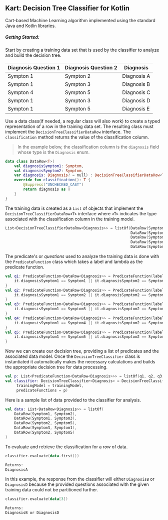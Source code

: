 ## Kart: Decision Tree Classifier for Kotlin


Cart-based Machine Learning algorithm implemented using the standard Java and Kotlin libraries.

##### Getting Started:

Start by creating a training data set that is used by the classifier to analyze and build the decision tree.

Diagnosis Question 1 | Diagnosis Question 2 | Diagnosis
------------ | ------------- | -------------
Sympton 1 | Sympton 2 | Diagnosis A
Sympton 1 | Sympton 3 | Diagnosis B
Sympton 4 | Sympton 5 | Diagnosis C
Sympton 1 | Sympton 3 | Diagnosis D
Sympton 1 | Sympton 5 | Diagnosis E

Use a data class(if needed, a regular class will also work) to create a typed representation of a row in the training data set. The resulting class must implement the `DecisionTreeClassifierDataRow` interface. The `classification` method returns the value of the classification column.
>In the example below, the classification column is the `diagnosis` field whose type is the `Diagnosis` enum.
```kotlin
data class DataRow<T>(
    val diagnosisSymptom1: Symptom,
    val diagnosisSymptom2: Symptom,
    var diagnosis: Diagnosis? = null) : DecisionTreeClassifierDataRow<T>() {
    override fun classification(): T {
        @Suppress("UNCHECKED_CAST")
        return diagnosis as T
    }
}
```

The training data is created as a `List` of objects that implement the `DecisionTreeClassifierDataRow<T>` interface where `<T>` indicates the type associated with the classification column in the training model.
```kotlin
List<DecisionTreeClassifierDataRow<Diagnosis>> = listOf(DataRow(Symptom1, Symptom2, DiagnosisA),
                                                        DataRow(Symptom1, Symptom3, DiagnosisB),
                                                        DataRow(Symptom4, Symptom5, DiagnosisC),
                                                        DataRow(Symptom1, Symptom3, DiagnosisD),
                                                        DataRow(Symptom1, Symptom5, DiagnosisE)
```

The predicate's or _questions_ used to analyze the training data is done with the `PredicateFunction` class which takes a label and lambda as the predicate function.
```kotlin
val q1: PredicateFunction<DataRow<Diagnosis>> = PredicateFunction(label = "q1") {
    it.diagnosisSymptom1 == Symptom1 || it.diagnosisSymptom2 == Symptom1
}
val q2: PredicateFunction<DataRow<Diagnosis>> = PredicateFunction(label = "q2") {
    it.diagnosisSymptom1 == Symptom2 || it.diagnosisSymptom2 == Symptom2
}
val q3: PredicateFunction<DataRow<Diagnosis>> = PredicateFunction(label = "q3") {
    it.diagnosisSymptom1 == Symptom3 || it.diagnosisSymptom2 == Symptom3
}
val q4: PredicateFunction<DataRow<Diagnosis>> = PredicateFunction(label = "q4") {
    it.diagnosisSymptom1 == Symptom4 || it.diagnosisSymptom2 == Symptom4
}
val q5: PredicateFunction<DataRow<Diagnosis>> = PredicateFunction(label = "q5") {
    it.diagnosisSymptom1 == Symptom5 || it.diagnosisSymptom2 == Symptom5
}
```

Now we can create our decision tree, providing a list of predicates and the associated data model. Once the `DecisionTreeClassifier` class is instantiated it automatically makes the necessary calculations and builds the appropriate decision tree for data processing.
```kotlin
val p: List<PredicateFunction<DataRow<Diagnosis>>> = listOf(q1, q2, q3, q4, q5)
val classifier: DecisionTreeClassifier<Diagnosis> = DecisionTreeClassifier(
     trainingModel = trainingModel,
     predicateFunctions = p)
```

Here is a sample list of data provided to the classifier for analysis.
```kotlin
val data: List<DataRow<Diagnosis>> = listOf(
    DataRow(Symptom1, Symptom2),
    DataRow(Symptom1, Symptom3),
    DataRow(Symptom2, Symptom5),
    DataRow(Symptom3, Symptom1),
    DataRow(Symptom2, Symptom5)
)
```

To evaluate and retrieve the classification for a _row_ of data.
```kotlin
classifier.evaluate(data.first())

Returns:
DiagnosisA
```


In this example, the response from the classifier will either `DiagnosisB` or `DiagnosisD` because the provided questions associated with the given training data could not be partitioned further.
```kotlin
classifier.evaluate(data[3])

Returns:
DiagnosisB or DiagnosisD
```